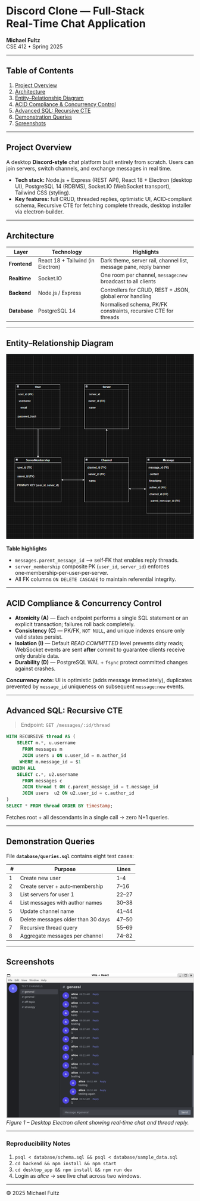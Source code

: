 # Discord Clone — Full‑Stack Real‑Time Chat Application  
**Michael Fultz**  
CSE 412 • Spring 2025  

---

## Table of Contents
1. [Project Overview](#project-overview)  
2. [Architecture](#architecture)  
3. [Entity–Relationship Diagram](#entity–relationship-diagram)  
4. [ACID Compliance & Concurrency Control](#acid-compliance--concurrency-control)  
5. [Advanced SQL: Recursive CTE](#advanced-sql-recursive-cte)  
6. [Demonstration Queries](#demonstration-queries)  
7. [Screenshots](#screenshots)  

---

## Project Overview
A desktop **Discord‑style** chat platform built entirely from scratch. Users can join servers, switch channels, and exchange messages in real time.  

* **Tech stack:** Node.js + Express (REST API), React 18 + Electron (desktop UI), PostgreSQL 14 (RDBMS), Socket.IO (WebSocket transport), Tailwind CSS (styling).  
* **Key features:** full CRUD, threaded replies, optimistic UI, ACID‑compliant schema, Recursive CTE for fetching complete threads, desktop installer via electron‑builder.

---

## Architecture
| Layer | Technology | Highlights |
|-------|------------|------------|
| **Frontend** | React 18 + Tailwind (in Electron) | Dark theme, server rail, channel list, message pane, reply banner |
| **Realtime** | Socket.IO | One room per channel, `message:new` broadcast to all clients |
| **Backend** | Node.js / Express | Controllers for CRUD, REST + JSON, global error handling |
| **Database** | PostgreSQL 14 | Normalised schema, PK/FK constraints, recursive CTE for threads |

---

## Entity–Relationship Diagram
![ER Diagram](screenshots/ERDiagram.png)

**Table highlights**  
* `messages.parent_message_id` ⟶ self‑FK that enables reply threads.  
* `server_membership` composite PK (`user_id`, `server_id`) enforces one‑membership‑per‑user‑per‑server.  
* All FK columns `ON DELETE CASCADE` to maintain referential integrity.

---

## ACID Compliance & Concurrency Control
* **Atomicity (A)** — Each endpoint performs a single SQL statement or an explicit transaction; failures roll back completely.  
* **Consistency (C)** — PK/FK, `NOT NULL`, and unique indexes ensure only valid states persist.  
* **Isolation (I)** — Default *READ COMMITTED* level prevents dirty reads; WebSocket events are sent **after** commit to guarantee clients receive only durable data.  
* **Durability (D)** — PostgreSQL WAL + `fsync` protect committed changes against crashes.  

**Concurrency note:** UI is optimistic (adds message immediately), duplicates prevented by `message_id` uniqueness on subsequent `message:new` events.

---

## Advanced SQL: Recursive CTE
> Endpoint: `GET /messages/:id/thread`

```sql
WITH RECURSIVE thread AS (
    SELECT m.*, u.username
      FROM messages m
      JOIN users u ON u.user_id = m.author_id
     WHERE m.message_id = $1              
  UNION ALL
    SELECT c.*, u2.username
      FROM messages c
      JOIN thread t ON c.parent_message_id = t.message_id
      JOIN users  u2 ON u2.user_id = c.author_id
)
SELECT * FROM thread ORDER BY timestamp;
```
Fetches root + all descendants in a single call → zero N+1 queries.

---

## Demonstration Queries
File **`database/queries.sql`** contains eight test cases:

| # | Purpose | Lines |
|---|---------|-------|
| 1 | Create new user | 1–4 |
| 2 | Create server + auto‑membership | 7–16 |
| 3 | List servers for user 1 | 22–27 |
| 4 | List messages with author names | 30–38 |
| 5 | Update channel name | 41–44 |
| 6 | Delete messages older than 30 days | 47–50 |
| 7 | Recursive thread query | 55–69 |
| 8 | Aggregate messages per channel | 74–82 |

---

## Screenshots
![Desktop App](screenshots/discord_clone.png)  
*Figure 1 – Desktop Electron client showing real‑time chat and thread reply.*

---

### Reproducibility Notes
1. `psql < database/schema.sql && psql < database/sample_data.sql`  
2. `cd backend && npm install && npm start`  
3. `cd desktop_app && npm install && npm run dev`  
4. Login as *alice* → see live chat across two windows.

---

© 2025 Michael Fultz

